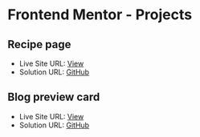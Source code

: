 # Frontend Mentor - Projects

## Recipe page

- Live Site URL: [View](https://mokariyamilandev.github.io/Frontend-Mentors/recipe-page-main/src/index.html)
- Solution URL: [GitHub](https://github.com/MokariyaMilanDev/Frontend-Mentors/tree/main/10-03-2025/recipe-page-main)

## Blog preview card

- Live Site URL: [View](https://mokariyamilandev.github.io/Frontend-Mentors/blog-preview-card-main/src/index.html)
- Solution URL: [GitHub](https://github.com/MokariyaMilanDev/Frontend-Mentors/tree/main/blog-preview-card-main)
